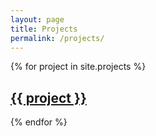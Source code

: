 ```yaml
---
layout: page
title: Projects
permalink: /projects/
---
```

{% for project in site.projects %}
  <h2>
    <a href="{{ project.url }}">
      {{ project }}
    </a>
  </h2>
{% endfor %}

